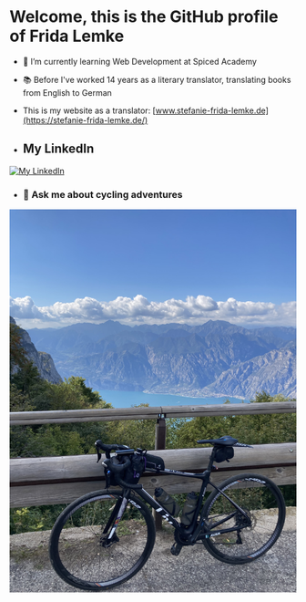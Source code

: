 # Welcome, this is the GitHub profile of Frida Lemke


- 🌱 I’m currently learning Web Development at Spiced Academy
- 📚 Before I've worked 14 years as a literary translator, translating books from English to German
- This is my website as a translator: [www.stefanie-frida-lemke.de](https://stefanie-frida-lemke.de/)
  

- ## My LinkedIn

[![My LinkedIn](https://skillicons.dev/icons?i=linkedin)](https://skillicons.dev,https://www.linkedin.com/in/frida-lemke-4b3147234/)
  
- ### 💬 Ask me about cycling adventures

![cycling picture](IMG9031.jpg)


  


